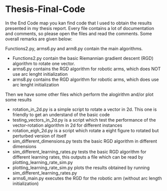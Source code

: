 # Thesis-Final-Code
In the End Code map you kan find code that I used to obtain the results presented in my thesis report.
Every file contains a lot of documentation and comments, so please open the files and read the comments. Some overall remarks are given below:

Functions2.py, arms6.py and arm8.py contain the main algorithms. 
* Functions2.py contain the basic Riemannian gradient descent (RGD) algorithm to rotate one vector.
* arms6.py contains the RGD algorithm for robotic arms, which does NOT use arc lenght initialization
* arms8.py contains the RGD algorithm for robotic arms, which does use arc lenght initialization

Then we have some other files which perform the alogirithm and/or plot some results
* rotation_in_2d.py is a simple script to rotate a vector in 2d. This one is friendly to get an understand of the basic code
* testing_vectors_in_2d.py is a script which test the performance of the vector-rotation algorithm in 2d for different instances
* rotation_eigh_2d.py is a script which rotate a eight figure to rotated but perturbed version of itself
* sim_different_dimensions.py tests the basic RGD algorithm in different dimensions
* sim_different_learning_rates.py tests the basic RGD algorithm for different learning rates, this outputs a file which can be read by plotting_learning_rate_sim.py
* plotting_learning_rate_sim.py plots the results obtained by running sim_different_learning_rates.py
* arms6_main.py executes the RGD for the robotic arm (without arc length initialization)

